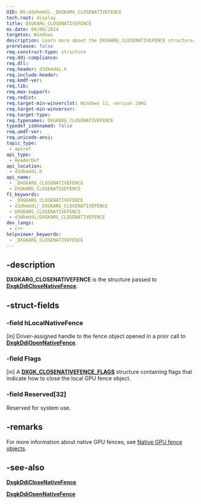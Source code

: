 ```yaml
---
UID: NS:d3dkmddi._DXGKARG_CLOSENATIVEFENCE
tech.root: display
title: DXGKARG_CLOSENATIVEFENCE
ms.date: 04/08/2024
targetos: Windows
description: Learn more about the DXGKARG_CLOSENATIVEFENCE structure.
prerelease: false
req.construct-type: structure
req.ddi-compliance: 
req.dll: 
req.header: d3dkmddi.h
req.include-header: 
req.kmdf-ver: 
req.lib: 
req.max-support: 
req.redist: 
req.target-min-winverclnt: Windows 11, version 24H2
req.target-min-winversvr: 
req.target-type: 
req.typenames: DXGKARG_CLOSENATIVEFENCE
typedef_isUnnamed: false
req.umdf-ver: 
req.unicode-ansi: 
topic_type:
 - apiref
api_type:
 - HeaderDef
api_location:
 - d3dkmddi.h
api_name:
 - _DXGKARG_CLOSENATIVEFENCE
 - DXGKARG_CLOSENATIVEFENCE
f1_keywords:
 - _DXGKARG_CLOSENATIVEFENCE
 - d3dkmddi/_DXGKARG_CLOSENATIVEFENCE
 - DXGKARG_CLOSENATIVEFENCE
 - d3dkmddi/DXGKARG_CLOSENATIVEFENCE
dev_langs:
 - c++
helpviewer_keywords:
 - _DXGKARG_CLOSENATIVEFENCE
---
```


## -description

**DXGKARG_CLOSENATIVEFENCE** is the structure passed to [**DxgkDdiCloseNativeFence**](nc-d3dkmddi-dxgkddi_closenativefence.md).

## -struct-fields

### -field hLocalNativeFence

[in] Driver-assigned handle to the fence object opened in a prior call to [**DxgkDdiOpenNativeFence**](nc-d3dkmddi-dxgkddi_opennativefence.md).

### -field Flags

[in] A [**DXGK_CLOSENATIVEFENCE_FLAGS**](ns-d3dkmddi-dxgk_closenativefence_flags.md) structure containing flags that indicate how to close the local GPU fence object.

### -field Reserved[32]

Reserved for system use.

## -remarks

For more information about native GPU fences, see [Native GPU fence objects](/windows-hardware/drivers/display/native-gpu-fence-objects).

## -see-also

[**DxgkDdiCloseNativeFence**](nc-d3dkmddi-dxgkddi_closenativefence.md)

[**DxgkDdiOpenNativeFence**](nc-d3dkmddi-dxgkddi_opennativefence.md)

